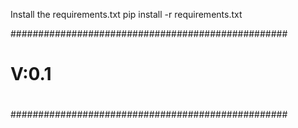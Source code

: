 Install the requirements.txt
pip install -r requirements.txt 

##################################################
#                                                #
#    V:0.1                                       #  
#                                                #
#                                                #
#                                                #
#                                                #
#                                                #
##################################################